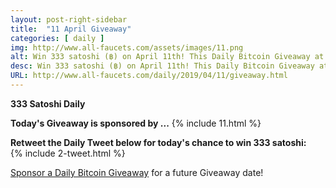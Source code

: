 ```yaml
---
layout: post-right-sidebar
title:  "11 April Giveaway"
categories: [ daily ]
img: http://www.all-faucets.com/assets/images/11.png
alt: Win 333 satoshi (฿) on April 11th! This Daily Bitcoin Giveaway at www.all-faucets.com is sponsored by freebitcoin.
desc: Win 333 satoshi (฿) on April 11th! This Daily Bitcoin Giveaway at www.all-faucets.com is sponsored by freebitcoin.
URL: http://www.all-faucets.com/daily/2019/04/11/giveaway.html
---
```

**333 Satoshi Daily**

<b>Today's Giveaway is sponsored by ...</b>
{% include  11.html %}

<b>Retweet the Daily Tweet below for today's chance to win 333 satoshi:</b><br>
{% include  2-tweet.html %}

<a href="http://www.all-faucets.com/daily/2019/03/29/giveaway-sponsorship.html">Sponsor a Daily Bitcoin Giveaway</a> for a future Giveaway date!
